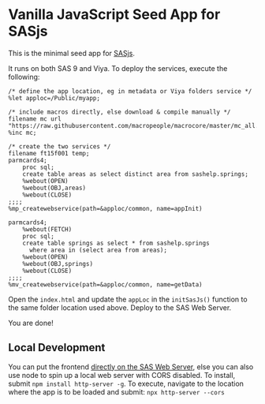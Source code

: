 # Vanilla JavaScript Seed App for SASjs

This is the minimal seed app for [SASjs](https://github.com/macropeople/sasjs).

It runs on both SAS 9 and Viya.  To deploy the services, execute the following:

```
/* define the app location, eg in metadata or Viya folders service */
%let apploc=/Public/myapp;

/* include macros directly, else download & compile manually */
filename mc url "https://raw.githubusercontent.com/macropeople/macrocore/master/mc_all.sas";
%inc mc;

/* create the two services */
filename ft15f001 temp;
parmcards4;
    proc sql;
    create table areas as select distinct area from sashelp.springs;
    %webout(OPEN)
    %webout(OBJ,areas)
    %webout(CLOSE)
;;;;
%mp_createwebservice(path=&apploc/common, name=appInit)

parmcards4;
    %webout(FETCH)
    proc sql;
    create table springs as select * from sashelp.springs
      where area in (select area from areas);
    %webout(OPEN)
    %webout(OBJ,springs)
    %webout(CLOSE)
;;;;
%mv_createwebservice(path=&apploc/common, name=getData)
```

Open the `index.html` and update the `appLoc` in the `initSasJs()` function to the same folder location used above.  Deploy to the SAS Web Server.

You are done!


## Local Development

You can put the frontend [directly on the SAS Web Server](https://sasjs.io/frontend/deployment/), else you can also use node to spin up a local web server with CORS disabled.  To install, submit `npm install http-server -g`.  To execute, navigate to the location where the app is to be loaded and submit: `npx http-server --cors`
